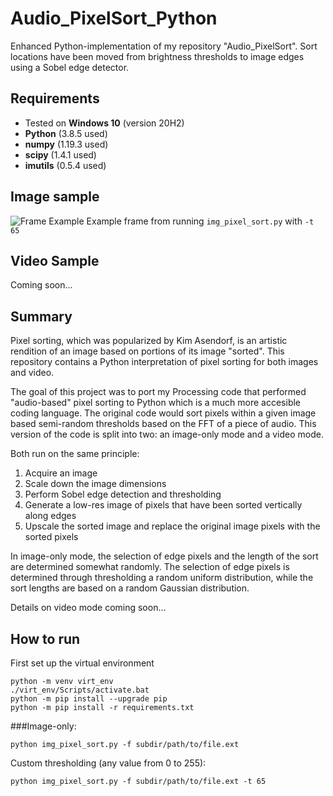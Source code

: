 # Audio_PixelSort_Python
Enhanced Python-implementation of my repository "Audio_PixelSort". Sort locations have been moved from brightness thresholds to image edges using a Sobel edge detector. 

## Requirements 
* Tested on **Windows 10** (version 20H2)
* **Python** (3.8.5 used)
* **numpy** (1.19.3 used)
* **scipy** (1.4.1 used)
* **imutils** (0.5.4 used)

## Image sample
![Frame Example]()
Example frame from running `img_pixel_sort.py` with `-t 65`

## Video Sample
Coming soon...

## Summary
Pixel sorting, which was popularized by Kim Asendorf, is an artistic rendition of an image based on portions of its image "sorted". This repository contains a Python interpretation of pixel sorting for both images and video.

The goal of this project was to port my Processing code that performed "audio-based" pixel sorting to Python which is a much more accesible coding language. The original code would sort pixels within a given image based semi-random thresholds based on the FFT of a piece of audio. This version of the code is split into two: an image-only mode and a video mode.

Both run on the same principle: 
1. Acquire an image
1. Scale down the image dimensions
1. Perform Sobel edge detection and thresholding
1. Generate a low-res image of pixels that have been sorted vertically along edges
1. Upscale the sorted image and replace the original image pixels with the sorted pixels

In image-only mode, the selection of edge pixels and the length of the sort are determined somewhat randomly. The selection of edge pixels is determined through thresholding a random uniform distribution, while the sort lengths are based on a random Gaussian distribution. 

Details on video mode coming soon...

## How to run
First set up the virtual environment
```
python -m venv virt_env
./virt_env/Scripts/activate.bat
python -m pip install --upgrade pip
python -m pip install -r requirements.txt
```

###Image-only:
```
python img_pixel_sort.py -f subdir/path/to/file.ext
```

Custom thresholding (any value from 0 to 255):
```
python img_pixel_sort.py -f subdir/path/to/file.ext -t 65
```